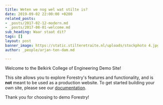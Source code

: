```yaml
---
title: Weten we nog wel wat stilte is?
date: 2019-09-02 22:00:00 +0200
related_posts:
- _posts/2017-02-12-modern.md
- _posts/2017-08-01-welcome.md
sub_heading: Waar staat dit?
tags: []
layout: post
banner_image: https://static.stilteretraite.nl/uploads/stockphoto 4.jpg
author: _people/arjan-ten-dam.md

---
```

Welcome to the Belkirk College of Engineering Demo Site!

This site allows you to explore Forestry's features and functionality, and is **not** meant to be used as a production website. To get started building your own site, please see our [documentation](https://forestry.io/docs/).

Thank you for choosing to demo Forestry!